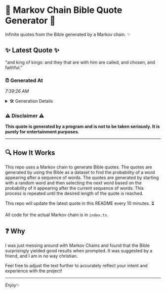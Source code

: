 # 📖 Markov Chain Bible Quote Generator 📖

Infinite quotes from the Bible generated by a Markov chain. ✨

## ✨ Latest Quote ✨
"and king of kings: and they that are with him are called, and chosen, and faithful."

### ⏰ Generated At
*7:39:26 AM*

<details>
    <summary>🛠️ Generation Details</summary>
    <p>
        <strong>🌱 Seed:</strong> and<br>
        <strong>🔄 Iterations:</strong> 15<br>
        <strong>📜 Context History:</strong><br>[ and ]: king<br>[ and, king ]: of<br>[ and, king, of ]: kings:<br>[ and, king, of, kings: ]: and<br>[ and, king, of, kings:, and ]: they<br>[ and, king, of, kings:, and, they ]: that<br>[ king, of, kings:, and, they, that ]: are<br>[ of, kings:, and, they, that, are ]: with<br>[ kings:, and, they, that, are, with ]: him<br>[ and, they, that, are, with, him ]: are<br>[ they, that, are, with, him, are ]: called,<br>[ that, are, with, him, are, called, ]: and<br>[ are, with, him, are, called,, and ]: chosen,<br>[ with, him, are, called,, and, chosen, ]: and<br>[ him, are, called,, and, chosen,, and ]: faithful.<br>
    </p>
</details>

### ⚠️ Disclaimer ⚠️
**This quote is generated by a program and is not to be taken seriously. It is purely for entertainment purposes.**

---

## 🔍 How It Works

This repo uses a Markov chain to generate Bible quotes. The quotes are generated by using the Bible as a dataset to find the probability of a word appearing after a sequence of words. The quotes are generated by starting with a random word and then selecting the next word based on the probability of it appearing after the current sequence of words. This process is repeated until the desired length of the quote is reached.

This repo will update the latest quote in this README every 10 minutes. ⏳

All code for the actual Markov chain is in `index.ts`.

## ❓ Why

I was just messing around with Markov Chains and found that the Bible surprisingly yielded good results when prompted. 
It was suggested by a friend, and I am in no way christian.

Feel free to adjust the text further to accurately reflect your intent and experience with the project!

---

*Enjoy*✨
